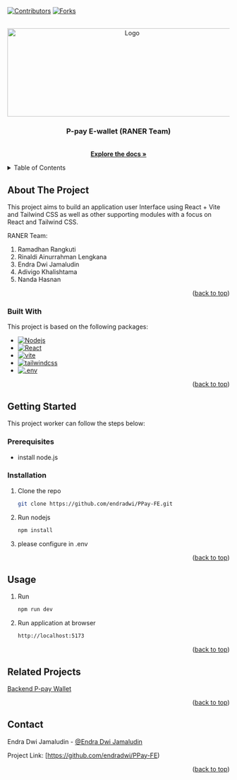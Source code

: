 
<a name="readme-top"></a>

[![Contributors][contributors-shield]][contributors-url]
[![Forks][forks-shield]][forks-url]

<br />
<div align="center">
  <a href="https://github.com/endradwi/PPay-FE">
    <img src="https://media.discordapp.net/attachments/990198975200104459/1330456891569995776/ppay_logo2.png?ex=678e0c09&is=678cba89&hm=7921e863f445e259cd9fb7b915068fee1e82ab4771f65e2bde2a9f00412ec517&=&format=webp&quality=lossless" alt="Logo" width="550" height="200">
  </a>

  <h3 align="center">P-pay E-wallet (RANER Team)</h3>

  <p align="center">
    <br />
    <a href="https://github.com/endradwi/PPay-FE"><strong>Explore the docs »</strong></a>
    <br />
  </p>
</div>



<!-- TABLE OF CONTENTS -->
<details>
  <summary>Table of Contents</summary>
  <ol>
    <li>
      <a href="#about-the-project">About The Project</a>
      <ul>
        <li><a href="#built-with">Built With</a></li>
      </ul>
    </li>
    <li>
      <a href="#getting-started">Getting Started</a>
      <ul>
        <li><a href="#prerequisites">Prerequisites</a></li>
        <li><a href="#installation">Installation</a></li>
      </ul>
    </li>
    <li><a href="#usage">Usage</a></li>
    <li><a href="#related-projects">Related Projects</a></li>
    <li><a href="#contact">Contact</a></li>
  </ol>
</details>



<!-- ABOUT THE PROJECT -->
## About The Project

This project aims to build an application user Interface
using React + Vite and Tailwind CSS as well as other supporting modules with a focus on React and Tailwind CSS.

RANER Team:
1. Ramadhan Rangkuti 
2. Rinaldi Ainurrahman Lengkana
3. Endra Dwi Jamaludin
4. Adivigo Khalishtama
5. Nanda Hasnan

<p align="right">(<a href="#readme-top">back to top</a>)</p>



### Built With

This project is based on the following packages:

* [![Nodejs][nodejs-shield]][nodejs-url]
* [![React][React-shield]][react-url]
* [![vite][Vite]][vite-url]
* [![tailwindcss][tailwindcss-shield]][tailwindcss-url]
* [![.env][.env-shield]][.env-url]

<p align="right">(<a href="#readme-top">back to top</a>)</p>



<!-- GETTING STARTED -->
## Getting Started

This project worker can follow the steps below:

### Prerequisites

* install node.js

### Installation

1. Clone the repo
   ```sh
   git clone https://github.com/endradwi/PPay-FE.git
   ```
2. Run nodejs
   ```sh
   npm install
   ```
3. please configure in .env

<p align="right">(<a href="#readme-top">back to top</a>)</p>



<!-- USAGE EXAMPLES -->
## Usage

1. Run
   ```sh
   npm run dev
   ```
2. Run application at browser
   ```sh
   http://localhost:5173
   ```

<p align="right">(<a href="#readme-top">back to top</a>)</p>

<!-- USAGE EXAMPLES -->
## Related Projects

[Backend P-pay Wallet](https://github.com/rinaldial11/PPay-BE)

<p align="right">(<a href="#readme-top">back to top</a>)</p>

<!-- CONTACT -->
## Contact

Endra Dwi Jamaludin - [@Endra Dwi Jamaludin](https://www.linkedin.com/in/endrdwijamaludin/)

Project Link: [https://github.com/endradwi/PPay-FE)

<p align="right">(<a href="#readme-top">back to top</a>)</p>

<!-- MARKDOWN LINKS & IMAGES -->
<!-- https://www.markdownguide.org/basic-syntax/#reference-style-links -->
[contributors-shield]: https://img.shields.io/badge/CONTRIBUTORS-%205%20-orange
[contributors-url]: https://github.com/endradwi/PPay-FE/graphs/contributors
[forks-shield]: https://img.shields.io/badge/FORKS-%204%20-blue
[forks-url]: https://github.com/endradwi/PPay-FE/forks
[React-shield]: https://img.shields.io/badge/-ReactJs-61DAFB?logo=react&logoColor=white&style=for-the-badge-border
[react-url]: https://react.dev/
[Vite]: https://img.shields.io/badge/Vite-646CFF?style=for-the-badge-border&logo=Vite&logoColor=white
[vite-url]: https://vite.dev/
[tailwindcss-shield]: https://img.shields.io/badge/tailwindcss-0F172A?&logo=tailwindcss
[tailwindcss-url]: https://tailwindcss.com/
[.env-shield]: https://img.shields.io/badge/dot%20env-grey?style=for-the-badge&logo=dotenv
[.env-url]: https://www.npmjs.com/package/dotenv
[nodejs-shield]: https://img.shields.io/badge/node.js-339933?style=for-the-badge-border&logo=Node.js&logoColor=white
[nodejs-url]: https://nodejs.org/en/download
